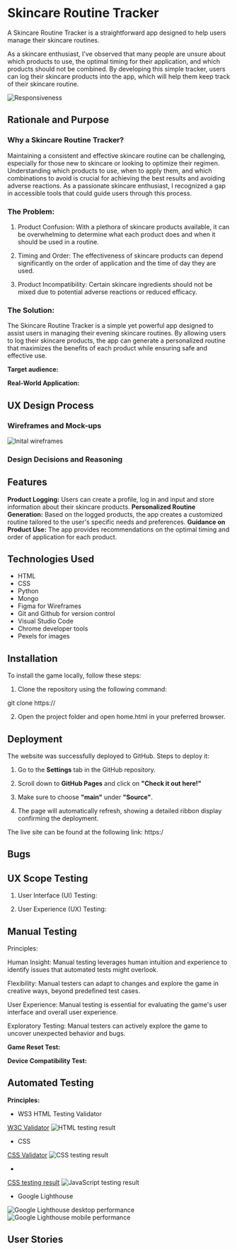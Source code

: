 # Skincare Routine Tracker

A Skincare Routine Tracker is a straightforward app designed to help users manage their skincare routines. 

As a skincare enthusiast, I've observed that many people are unsure about which products to use, the optimal timing for their application, and which products should not be combined. By developing this simple tracker, users can log their skincare products into the app, which will help them keep track of their skincare routine.

![Responsiveness]()

## Rationale and Purpose

### Why a Skincare Routine Tracker?
Maintaining a consistent and effective skincare routine can be challenging, especially for those new to skincare or looking to optimize their regimen. Understanding which products to use, when to apply them, and which combinations to avoid is crucial for achieving the best results and avoiding adverse reactions. As a passionate skincare enthusiast, I recognized a gap in accessible tools that could guide users through this process.

### The Problem:
1. Product Confusion: With a plethora of skincare products available, it can be overwhelming to determine what each product does and when it should be used in a routine.

2. Timing and Order: The effectiveness of skincare products can depend significantly on the order of application and the time of day they are used.

3. Product Incompatibility: Certain skincare ingredients should not be mixed due to potential adverse reactions or reduced efficacy.
### The Solution:
The Skincare Routine Tracker is a simple yet powerful app designed to assist users in managing their evening skincare routines. By allowing users to log their skincare products, the app can generate a personalized routine that maximizes the benefits of each product while ensuring safe and effective use.


**Target audience:**


**Real-World Application:**


## UX Design Process

### Wireframes and Mock-ups 
![Inital wireframes]()

### Design Decisions and Reasoning


## Features

**Product Logging:** Users can create a profile, log in and input and store information about their skincare products.
**Personalized Routine Generation:** Based on the logged products, the app creates a customized routine tailored to the user's specific needs and preferences.
**Guidance on Product Use:** The app provides recommendations on the optimal timing and order of application for each product.


## Technologies Used

- HTML
- CSS
- Python
- Mongo
- Figma for Wireframes
- Git and Github for version control
- Visual Studio Code
- Chrome developer tools
- Pexels for images

## Installation

To install the game locally, follow these steps:

1. Clone the repository using the following command:

git clone https://

2. Open the project folder and open home.html in your preferred browser.

## Deployment

The website was successfully deployed to GitHub. Steps to deploy it:

1. Go to the **Settings** tab in the GitHub repository.

2. Scroll down to **GitHub Pages** and click on **"Check it out here!"**

3. Make sure to choose **"main"** under **"Source"**.

4. The page will automatically refresh, showing a detailed ribbon display confirming the deployment.

The live site can be found at the following link: https:/

## Bugs
## UX Scope Testing


1. User Interface (UI) Testing:


2. User Experience (UX) Testing:



## Manual Testing

Principles:

Human Insight: Manual testing leverages human intuition and experience to identify issues that automated tests might overlook.

Flexibility: Manual testers can adapt to changes and explore the game in creative ways, beyond predefined test cases.

User Experience: Manual testing is essential for evaluating the game's user interface and overall user experience.

Exploratory Testing: Manual testers can actively explore the game to uncover unexpected behavior and bugs.

**Game Reset Test:**

**Device Compatibility Test:**

## Automated Testing

**Principles:**


- WS3 HTML Testing Validator

[W3C Validator](https://validator.w3.org/)
![HTML testing result](/assets/images/)

- CSS 

[CSS Validator](https://validator.w3.org/)
![CSS testing result](/assets/images/)

- 


[CSS testing result](https://www.jslint.com/)
![JavaScript testing result](/assets/images/)

- Google Lighthouse

![Google Lighthouse desktop performance](/assets/images/)
![Google Lighthouse mobile performance](/assets/images/)

## User Stories